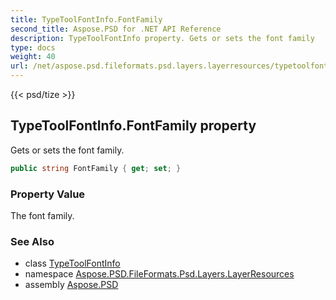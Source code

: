 ```yaml
---
title: TypeToolFontInfo.FontFamily
second_title: Aspose.PSD for .NET API Reference
description: TypeToolFontInfo property. Gets or sets the font family
type: docs
weight: 40
url: /net/aspose.psd.fileformats.psd.layers.layerresources/typetoolfontinfo/fontfamily/
---
```

{{< psd/tize >}}
## TypeToolFontInfo.FontFamily property

Gets or sets the font family.

```csharp
public string FontFamily { get; set; }
```

### Property Value

The font family.

### See Also

* class [TypeToolFontInfo](../)
* namespace [Aspose.PSD.FileFormats.Psd.Layers.LayerResources](../../typetoolfontinfo/)
* assembly [Aspose.PSD](../../../)


